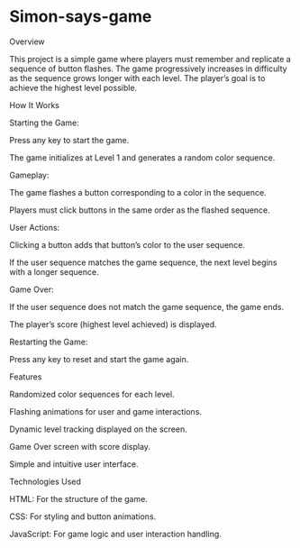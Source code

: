 # Simon-says-game
Overview

This project is a simple game where players must remember and replicate a sequence of button flashes. The game progressively increases in difficulty as the sequence grows longer with each level. The player’s goal is to achieve the highest level possible.

How It Works

Starting the Game:

Press any key to start the game.

The game initializes at Level 1 and generates a random color sequence.

Gameplay:

The game flashes a button corresponding to a color in the sequence.

Players must click buttons in the same order as the flashed sequence.

User Actions:

Clicking a button adds that button’s color to the user sequence.

If the user sequence matches the game sequence, the next level begins with a longer sequence.

Game Over:

If the user sequence does not match the game sequence, the game ends.

The player’s score (highest level achieved) is displayed.

Restarting the Game:

Press any key to reset and start the game again.

Features

Randomized color sequences for each level.

Flashing animations for user and game interactions.

Dynamic level tracking displayed on the screen.

Game Over screen with score display.

Simple and intuitive user interface.

Technologies Used

HTML: For the structure of the game.

CSS: For styling and button animations.

JavaScript: For game logic and user interaction handling.
